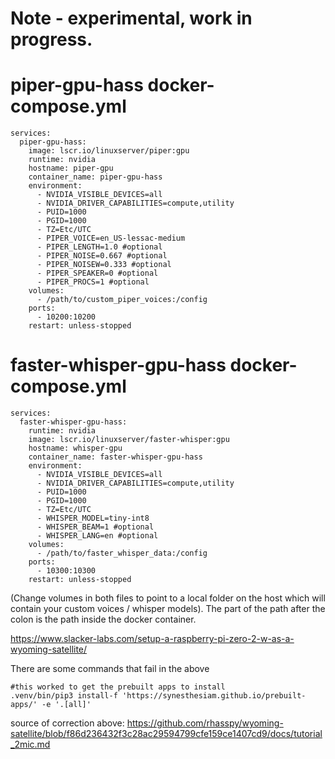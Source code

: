 # Note - experimental, work in progress.


# piper-gpu-hass docker-compose.yml
```
services:
  piper-gpu-hass:
    image: lscr.io/linuxserver/piper:gpu
    runtime: nvidia
    hostname: piper-gpu
    container_name: piper-gpu-hass
    environment:
      - NVIDIA_VISIBLE_DEVICES=all
      - NVIDIA_DRIVER_CAPABILITIES=compute,utility
      - PUID=1000
      - PGID=1000
      - TZ=Etc/UTC
      - PIPER_VOICE=en_US-lessac-medium
      - PIPER_LENGTH=1.0 #optional
      - PIPER_NOISE=0.667 #optional
      - PIPER_NOISEW=0.333 #optional
      - PIPER_SPEAKER=0 #optional
      - PIPER_PROCS=1 #optional
    volumes:
      - /path/to/custom_piper_voices:/config
    ports:
      - 10200:10200
    restart: unless-stopped
```

# faster-whisper-gpu-hass docker-compose.yml
```
services:
  faster-whisper-gpu-hass:
    runtime: nvidia
    image: lscr.io/linuxserver/faster-whisper:gpu
    hostname: whisper-gpu
    container_name: faster-whisper-gpu-hass
    environment:
      - NVIDIA_VISIBLE_DEVICES=all
      - NVIDIA_DRIVER_CAPABILITIES=compute,utility
      - PUID=1000
      - PGID=1000
      - TZ=Etc/UTC
      - WHISPER_MODEL=tiny-int8
      - WHISPER_BEAM=1 #optional
      - WHISPER_LANG=en #optional
    volumes:
      - /path/to/faster_whisper_data:/config
    ports:
      - 10300:10300
    restart: unless-stopped

```

(Change volumes in both files to point to a local folder on the host which will contain your custom voices / whisper models).   The part of the path after the colon is the path inside the docker container.



https://www.slacker-labs.com/setup-a-raspberry-pi-zero-2-w-as-a-wyoming-satellite/


There are some commands that fail in the above
```
#this worked to get the prebuilt apps to install
.venv/bin/pip3 install-f 'https://synesthesiam.github.io/prebuilt-apps/' -e '.[all]'
```
source of correction above:
https://github.com/rhasspy/wyoming-satellite/blob/f86d236432f3c28ac29594799cfe159ce1407cd9/docs/tutorial_2mic.md
